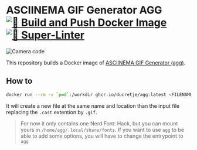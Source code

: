 # ASCIINEMA GIF Generator AGG [![🚀 Build and Push Docker Image](https://github.com/DucretJe/agg-image/actions/workflows/build.yaml/badge.svg?branch=main)](https://github.com/DucretJe/agg-image/actions/workflows/build.yaml) [![💫 Super-Linter](https://github.com/DucretJe/agg-image/actions/workflows/linter.yaml/badge.svg?branch=main)](https://github.com/DucretJe/agg-image/actions/workflows/linter.yaml)

![Camera code](https://github.com/DucretJe/agg-image/assets/5384298/b37dbf31-d9fa-4600-a02a-2c2267d410bd)

This repository builds a Docker image of [ASCIINEMA GIF Generator (agg)](https://github.com/asciinema/agg/tree/main).

## How to

```sh
docker run --rm -v `pwd`:/workdir ghcr.io/ducretje/agg:latest <FILENAME>
```

It will create a new file at the same name and location than the input file replacing the `.cast` extention by `.gif`.

> For now it only contains one Nerd Font: Hack, but you can mount yours in `/home/agg/.local/share/fonts`. If you want to use `agg` to be able to add some options, you will have to change the entrypoint to `agg`
